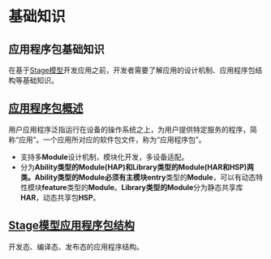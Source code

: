 # 基础知识

## 应用程序包基础知识

在基于[Stage模型](https://developer.huawei.com/consumer/cn/doc/harmonyos-guides-V5/application-configuration-file-overview-stage-V5)开发应用之前，开发者需要了解应用的设计机制、应用程序包结构等基础知识。

## [**应用程序包概述**](https://developer.huawei.com/consumer/cn/doc/harmonyos-guides-V5/application-package-overview-V5)

用户应用程序泛指运行在设备的操作系统之上，为用户提供特定服务的程序，简称“应用”。一个应用所对应的软件包文件，称为“应用程序包”。

- 支持多**Module**设计机制，模块化开发，多设备适配。
- 分为**Ability类型的Module(HAP)**和**Library类型的Module(HAR和HSP)**两类。**Ability类型的Module**必须有主模块**entry**类型的**Module**，可以有动态特性模块**feature**类型的**Module**。**Library类型的Module**分为静态共享库**HAR**，动态共享包**HSP**。

## [**Stage模型应用程序包结构**](https://developer.huawei.com/consumer/cn/doc/harmonyos-guides-V5/application-package-structure-stage-V5)

开发态、编译态、发布态的应用程序结构。